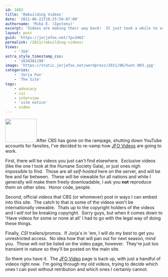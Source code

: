 ```yaml
---
id: 3462
title: 'Rebuilding Videos'
date: '2011-06-21T10:25:59-07:00'
authorname: 'Mika E. (Ipstenu)'
excerpt: 'Videos are making their way back!  It just took a while to sort out the best way to do this and not run into legal issues.'
layout: post
guid: 'https://jorjafox.net/?p=3462'
permalink: /2011/rebuilding-videos/
Views:
    - '359'
astra_style_timestamp_css:
    - '1634381199'
image: 'https://static.jorjafox.net/wordpress/2011/06/hunt-003.jpg'
categories:
    - 'Jorja Fox'
    - 'The Site'
tags:
    - advocacy
    - csi
    - interview
    - 'site notice'
    - video
---
```


<img class="alignleft size-thumbnail wp-image-3489" title="hunt-003" src="//static.jorjafox.net/wordpress/2011/06/hunt-003-224x140.jpg" alt="" width="100" height="75" />After CBS has gone on the rampage, shutting down YouTube accounts for fansites, I've decided to re-vamp how <a href="https://jorjafox.net/videos">JFO Videos</a> are going to work.

First, there will be videos you just can't find elsewhere.  Exclusive videos (like the one I took at the Humane Society Gala), or just ones nigh impossible to find.  Those are all _self-hosted_ here on the server, and will be few and far between.  These will be viewable for all nations and while I generally will make them freely downloadable, I ask you **not** reproduce them on other sites.  Honor code, people.

Second, official videos that CBS (or whomever) post in ways I can embed into this site.  The catch to that is some of the videos won't be internationally viewable.  Thats up to the copyright holders of the videos and I _will not_ be breaking copyright.  Sorry guys, but when it comes down to 'Have videos for some or none at all' I had to go with the legal way of doing these things.

Finally, _CSI_ trailers/promos.  If Jorja's in 'em, I will do my best to get you unrestricted access.  No idea how that will pan out for next season, mind you.  Those will _not_ be listed on the video page, however.  They're just too transient in nature so they'll be posted on the main site.

So there you have it.  The <a href="https://jorjafox.net/videos">JFO Video</a> page is back up, with just a handful of videos right now.  I'm going through my old videos, trying to decide which ones I can post without retribution and which ones I certainly cannot.
